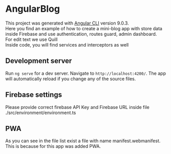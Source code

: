 # AngularBlog

This project was generated with [Angular CLI](https://github.com/angular/angular-cli) version 9.0.3.  
Here you find an example of how to create a mini-blog app with store data inside Firebase and use authentication, routes guard, admin dashboard.  
For edit text we use Quill  
Inside code, you will find services and interceptors as well 

## Development server

Run `ng serve` for a dev server. Navigate to `http://localhost:4200/`. The app will automatically reload if you change any of the source files.

## Firebase settings

Please provide correct firebase API Key and Firebase URL inside file ./src/environment/environment.ts

## PWA
As you can see in the file list exist a file with name manifest.webmanifest. This is because for this app was added PWA. 
